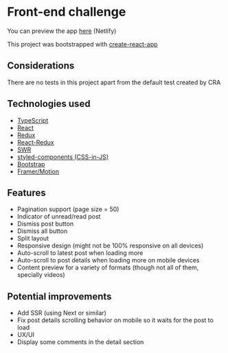 # Front-end challenge

You can preview the app [here](https://friendly-babbage-6107de.netlify.com/) (Netlify)

This project was bootstrapped with [create-react-app](https://github.com/facebook/create-react-app)

## Considerations

There are no tests in this project apart from the default test created by CRA

## Technologies used

- [TypeScript](https://github.com/microsoft/TypeScript)
- [React](https://github.com/facebook/react)
- [Redux](https://github.com/reduxjs/redux)
- [React-Redux](https://github.com/reduxjs/react-redux)
- [SWR](https://github.com/zeit/swr)
- [styled-components (CSS-in-JS)](https://github.com/styled-components/styled-components)
- [Bootstrap](https://github.com/twbs/bootstrap)
- [Framer/Motion](https://github.com/framer/motion)

## Features

- Pagination support (page size = 50)
- Indicator of unread/read post
- Dismiss post button
- Dismiss all button
- Split layout
- Responsive design (might not be 100% responsive on all devices)
- Auto-scroll to latest post when loading more
- Auto-scroll to post details when loading more on mobile devices
- Content preview for a variety of formats (though not all of them, specially videos)

## Potential improvements

- Add SSR (using Next or similar)
- Fix post details scrolling behavior on mobile so it waits for the post to load
- UX/UI
- Display some comments in the detail section
